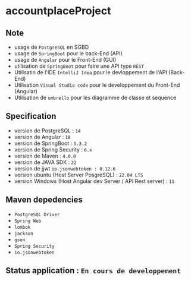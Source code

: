 # accountplaceProject
##  Note
* usage de `PostgreSQL` en SGBD
* usage de `SpringBoot` pour le back-End (API)
* usage de `Angular` pour le Front-End (GUI)
* utilisation de `SpringBoot` pour faire une API type `REST`
* Utilisatin de l'IDE `IntelliJ Idea` pour le devloppement de l'API (Back-End)
* Utilisation `Visual Studio code` pour le developpement du Front-End (Angular)
* Utilisation de `umbrello` pour les diagramme de classe et sequence


## Specification
- version de PostgreSQL : `14`
- version de Angular : `18`
- version de SpringBoot : `3.3.2`
- version de Spring Security : `6.x`
- version de Maven : `4.0.0`
- version de JAVA SDK : `22`
- version de jjwt `io.jsonwebtoken : 0.12.6`
- version ubuntu (Host Server PosgreSQL) : `22.04 LTS`
- version Windows (Host Angular dev Server / API Rest server) : `11`

## Maven depedencies
* `PostgreSQL Driver`
* `Spring Web`
* `lombok`
* `jackson`
* `gson`
* `Spring Security`
* `io.jsonwebtoken`

## Status application : `En cours de developpement`
